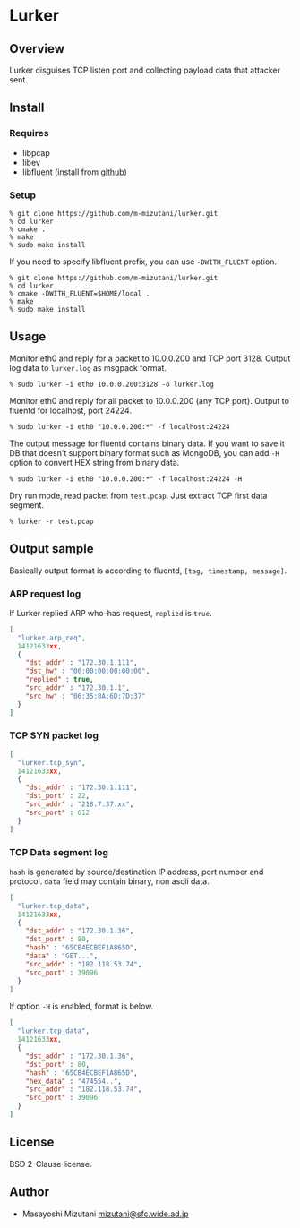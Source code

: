 Lurker
=============

Overview
-------------
Lurker disguises TCP listen port and collecting payload data that attacker sent.


Install
-------------

### Requires

- libpcap
- libev
- libfluent (install from [github](https://github.com/m-mizutani/libfluent))

### Setup

    % git clone https://github.com/m-mizutani/lurker.git
    % cd lurker
    % cmake .
    % make
    % sudo make install

If you need to specify libfluent prefix, you can use `-DWITH_FLUENT` option.

    % git clone https://github.com/m-mizutani/lurker.git
    % cd lurker
    % cmake -DWITH_FLUENT=$HOME/local .
    % make
    % sudo make install
    
Usage
-------------

Monitor eth0 and reply for a packet to 10.0.0.200 and TCP port 3128. Output log data to `lurker.log` as msgpack format.

    % sudo lurker -i eth0 10.0.0.200:3128 -o lurker.log

Monitor eth0 and reply for all packet to 10.0.0.200 (any TCP port). Output to fluentd for localhost, port 24224.

    % sudo lurker -i eth0 "10.0.0.200:*" -f localhost:24224

The output message for fluentd contains binary data. If you want to save it DB that doesn't support binary format such as MongoDB, you can add `-H` option to convert HEX string from binary data.

    % sudo lurker -i eth0 "10.0.0.200:*" -f localhost:24224 -H

Dry run mode, read packet from `test.pcap`. Just extract TCP first data segment.

    % lurker -r test.pcap

Output sample
-------------

Basically output format is according to fluentd, `[tag, timestamp, message]`.

### ARP request log

If Lurker replied ARP who-has request, `replied` is `true`.

```json
[
  "lurker.arp_req",
  14121633xx,
  {
    "dst_addr" : "172.30.1.111",
    "dst_hw" : "00:00:00:00:00:00",
    "replied" : true,
    "src_addr" : "172.30.1.1",
    "src_hw" : "06:35:8A:6D:7D:37"
  }
]
```


### TCP SYN packet log

```json
[
  "lurker.tcp_syn",
  14121633xx,
  {
    "dst_addr" : "172.30.1.111",
    "dst_port" : 22,
	"src_addr" : "218.7.37.xx",
	"src_port" : 612
  }
]
```

### TCP Data segment log

`hash` is generated by source/destination IP address, port number and protocol. `data` field may contain binary, non ascii data.

```json
[
  "lurker.tcp_data",
  14121633xx,
  {
    "dst_addr" : "172.30.1.36",
    "dst_port" : 80,
	"hash" : "65CB4ECBEF1A865D",
	"data" : "GET...",	
	"src_addr" : "182.118.53.74",
	"src_port" : 39096
  }
]
```

If option `-H` is enabled, format is below.

```json
[
  "lurker.tcp_data",
  14121633xx,
  {
    "dst_addr" : "172.30.1.36",
    "dst_port" : 80,
	"hash" : "65CB4ECBEF1A865D",
	"hex_data" : "474554..",
	"src_addr" : "182.118.53.74",
	"src_port" : 39096
  }
]
```

License
--------------
BSD 2-Clause license.

Author
--------------
- Masayoshi Mizutani <mizutani@sfc.wide.ad.jp>
